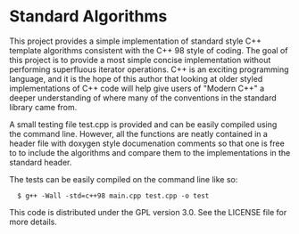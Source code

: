 # Standard Algorithms

This project provides a simple implementation of standard style C++ template
algorithms consistent with the C++ 98 style of coding. The goal of this project
is to provide a most simple concise implementation without performing 
superfluous iterator operations. C++ is an exciting programming language, and it
is the hope of this author that looking at older styled implementations of C++
code will help give users of "Modern C++" a deeper understanding of where many
of the conventions in the standard library came from.

A small testing file test.cpp is provided and can be easily compiled using the
command line. However, all the functions are neatly contained in a header file
with doxygen style documenation comments so that one is free to to include the
algorithms and compare them to the implementations in the standard <algorithm>
header.

The tests can be easily compiled on the command line like so:

``` shell
  $ g++ -Wall -std=c++98 main.cpp test.cpp -o test
```

This code is distributed under the GPL version 3.0. See the LICENSE file for
more details.
